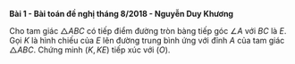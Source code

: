 **Bài 1 - Bài toán đề nghị tháng 8/2018 - Nguyễn Duy Khương**
	
Cho tam giác $\triangle ABC$ có tiếp điểm đường tròn bàng tiếp góc $\angle A$ với $BC$ là $E$. Gọi $K$ là hình chiếu của $E$ lên đường trung bình ứng với đỉnh $A$ của tam giác $\triangle ABC$. Chứng minh $(K, KE)$ tiếp xúc với $(O)$.
